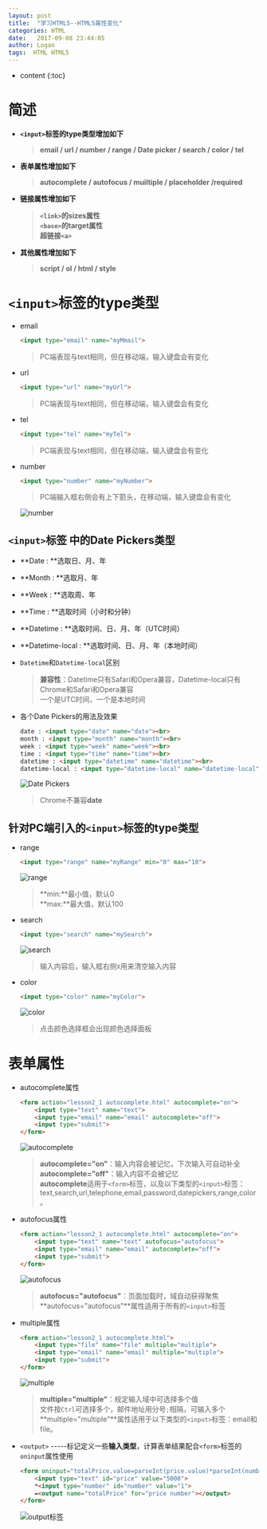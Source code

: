 ```yaml
---
layout: post
title:  "学习HTML5--HTML5属性变化"
categories: HTML
date:   2017-09-08 23:44:05
author: Logan
tags:  HTML HTML5 
---
```


* content
{:toc}

# 简述

- **`<input>`标签的type类型增加如下**

	>**email / url / number / range / Date picker / search / color / tel**

- **表单属性增加如下**

	>**autocomplete / autofocus / muiltiple / placeholder /required**

- **链接属性增加如下**

	>**`<link>`的sizes属性**<br>
	>**`<base>`的target属性**<br>
	>**超链接`<a>`**

- **其他属性增加如下**

	>**script / ol / html / style**




# `<input>`标签的type类型

- email

	```html
	<input type="email" name="myMmail">
	```

	>PC端表现与text相同，但在移动端，输入键盘会有变化

- url

	```html
	<input type="url" name="myUrl">
	```

	>PC端表现与text相同，但在移动端，输入键盘会有变化

- tel

	```html
	<input type="tel" name="myTel">
	```

	>PC端表现与text相同，但在移动端，输入键盘会有变化

- number

	```html
	<input type="number" name="myNumber">
	```

	>PC端输入框右侧会有上下箭头，在移动端，输入键盘会有变化

	![number](https://raw.githubusercontent.com/logan70/logan70.github.io/master/images/2017-09-08/number.jpg "number")

## `<input>`标签 中的Date Pickers类型

- **Date : **选取日、月、年
- **Month : **选取月、年
- **Week : **选取周、年
- **Time : **选取时间（小时和分钟）
- **Datetime : **选取时间、日、月、年（UTC时间）
- **Datetime-local : **选取时间、日、月、年（本地时间）<br>

- `Datetime`和`Datetime-local`区别
	>**兼容性**：Datetime只有Safari和Opera兼容，Datetime-local只有Chrome和Safari和Opera兼容<br>
	>一个是UTC时间，一个是本地时间

- 各个Date Pickers的用法及效果

	```html
	date : <input type="date" name="date"><br>
	month : <input type="month" name="month"><br>
	week : <input type="week" name="week"><br>
	time : <input type="time" name="time"><br>
	datetime : <input type="datetime" name="datetime"><br>
	datetime-local : <input type="datetime-local" name="datetime-local"><br>
	```
	
	![Date Pickers](https://raw.githubusercontent.com/logan70/logan70.github.io/master/images/2017-09-08/date-pickers.jpg "Date Pickers")

	>Chrome不兼容**date**

## 针对PC端引入的`<input>`标签的type类型

- range

	```html
	<input type="range" name="myRange" min="0" max="10">
	```

	![range](https://raw.githubusercontent.com/logan70/logan70.github.io/master/images/2017-09-08/range.jpg "range")

	>**min:**最小值，默认0<br>
	>**max:**最大值，默认100

- search

	```html
	<input type="search" name="mySearch">
	```

	![search](https://raw.githubusercontent.com/logan70/logan70.github.io/master/images/2017-09-08/search.jpg "search")

	>输入内容后，输入框右侧`X`用来清空输入内容

- color

	```html
	<input type="color" name="myColor">
	```

	![color](https://raw.githubusercontent.com/logan70/logan70.github.io/master/images/2017-09-08/color.jpg "color")

	>点击颜色选择框会出现颜色选择面板

# 表单属性

- autocomplete属性

	```html
	<form action="lesson2_1 autocomplete.html" autocomplete="on">
		<input type="text" name="text">
		<input type="email" name="email" autocomplete="off">
		<input type="submit">
	</form>
	```

	![autocomplete](https://raw.githubusercontent.com/logan70/logan70.github.io/master/images/2017-09-08/autocomplete.jpg "autocomplete")

	>**autocomplete="on"**：输入内容会被记忆，下次输入可自动补全<br>
	>**autocomplete="off"**：输入内容不会被记忆<br>
	>**autocomplete**适用于`<form>`标签，以及以下类型的`<input>`标签：text,search,url,telephone,email,password,datepickers,range,color。

- autofocus属性

	```html
	<form action="lesson2_1 autocomplete.html" autocomplete="on">
		<input type="text" name="text" autofocus="autofocus">
		<input type="email" name="email" autocomplete="off">
		<input type="submit">
	</form>
	```

	![autofocus](https://raw.githubusercontent.com/logan70/logan70.github.io/master/images/2017-09-08/autofocus.jpg "autofocus")

	>**autofocus="autofocus"**：页面加载时，域自动获得聚焦<br>
	>**autofocus="autofocus"**属性适用于所有的`<input>`标签

- multiple属性

	```html
	<form action="lesson2_1 autocomplete.html">
		<input type="file" name="file" multiple="multiple">
		<input type="email" name="email" multiple="multiple">
		<input type="submit">
	</form>
	```

	![multiple](https://raw.githubusercontent.com/logan70/logan70.github.io/master/images/2017-09-08/multiple.jpg "multiple")

	>**multiple="multiple"**：规定输入域中可选择多个值<br>
	>文件按`Ctrl`可选择多个，邮件地址用分号`;`相隔，可输入多个<br>
	>**multiple="multiple"**属性适用于以下类型的`<input>`标签：email和file。

















- `<output>`  -----标记定义一些**输入类型**，计算表单结果配合`<form>`标签的`oninput`属性使用

	```html
	<form oninput="totalPrice.value=parseInt(price.value)*parseInt(number.value)">
		<input type="text" id="price" value="5000">
		*<input type="number" id="number" value="1">
		=<output name="totalPrice" for="price number"></output>
	</form>
	```

	![output标签](https://raw.githubusercontent.com/logan70/logan70.github.io/master/images/2017-09-07/output.jpg "output标签")

